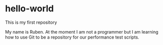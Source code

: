 # hello-world
This is my first repository

My name is Ruben. At the moment I am not a programmer but I am learning how to use Git to be a repository for our performance test scripts.
